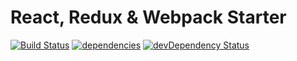 # React, Redux & Webpack Starter
[![Build Status](https://travis-ci.org/MiwaTritt/react-redux-webpack-starter.svg?branch=master)](https://travis-ci.org/MiwaTritt/react-redux-webpack-starter)
[![dependencies](https://david-dm.org/MiwaTritt/react-redux-webpack-starter.svg)](https://david-dm.org/MiwaTritt/react-redux-webpack-starter)
[![devDependency Status](https://david-dm.org/MiwaTritt/react-redux-webpack-starter/dev-status.svg)](https://david-dm.org/MiwaTritt/react-redux-webpack-starter#info=devDependencies)